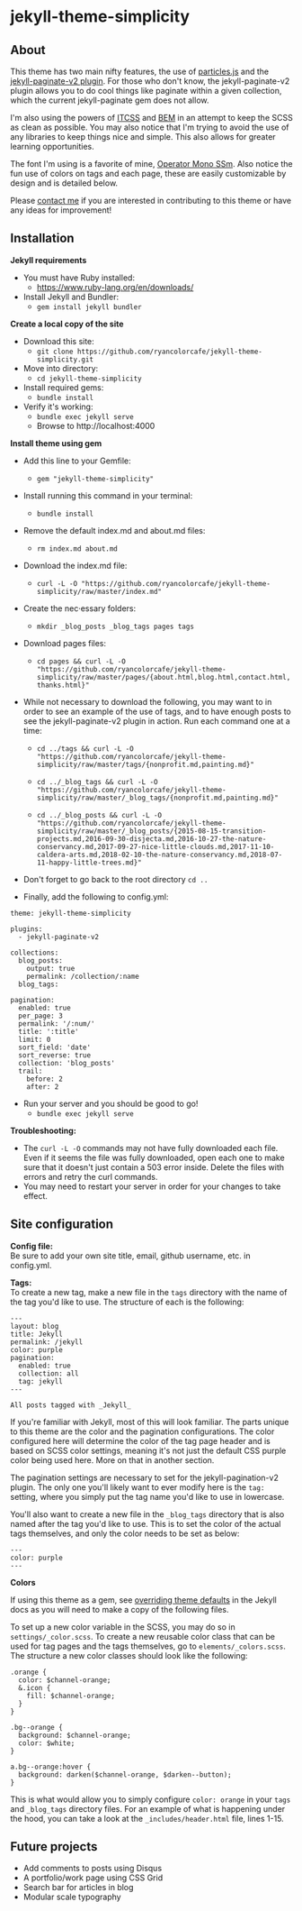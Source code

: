 # jekyll-theme-simplicity

## About
This theme has two main nifty features, the use of [particles.js](https://vincentgarreau.com/particles.js/) and the [jekyll-paginate-v2 plugin](https://github.com/sverrirs/jekyll-paginate-v2/tree/master/examples). For those who don't know, the jekyll-paginate-v2 plugin allows you to do cool things like paginate within a given collection, which the current jekyll-paginate gem does not allow.

I'm also using the powers of [ITCSS](https://github.com/ahmadajmi/awesome-itcss) and [BEM](http://getbem.com/introduction/) in an attempt to keep the SCSS as clean as possible. You may also notice that I'm trying to avoid the use of any libraries to keep things nice and simple. This also allows for greater learning opportunities.

The font I'm using is a favorite of mine, [Operator Mono SSm](https://www.typography.com/fonts/operator/styles/operatormonoscreensmart). Also notice the fun use of colors on tags and each page, these are easily customizable by design and is detailed below.

Please [contact me](https://www.ryandevelops.com/contact) if you are interested in contributing to this theme or have any ideas for improvement!

## Installation
**Jekyll requirements**
* You must have Ruby installed:
    * https://www.ruby-lang.org/en/downloads/
* Install Jekyll and Bundler:
    * `gem install jekyll bundler`

**Create a local copy of the site**
* Download this site:
    * `git clone https://github.com/ryancolorcafe/jekyll-theme-simplicity.git`
* Move into directory:
    * `cd jekyll-theme-simplicity`
* Install required gems:
    * `bundle install`
* Verify it's working:
    * `bundle exec jekyll serve`
    * Browse to http://localhost:4000

**Install theme using gem**
* Add this line to your Gemfile:
    * `gem "jekyll-theme-simplicity"`
* Install running this command in your terminal:
    * `bundle install`
* Remove the default index.md and about.md files:
    * `rm index.md about.md`
* Download the index.md file:
    * `curl -L -O "https://github.com/ryancolorcafe/jekyll-theme-simplicity/raw/master/index.md"`
* Create the nec·essary folders:
    * `mkdir _blog_posts _blog_tags pages tags`
* Download pages files:
    * `cd pages && curl -L -O "https://github.com/ryancolorcafe/jekyll-theme-simplicity/raw/master/pages/{about.html,blog.html,contact.html,thanks.html}"`


* While not necessary to download the following, you may want to in order to see an example of the use of tags, and to have enough posts to see the jekyll-paginate-v2 plugin in action. Run each command one at a time:
  * `cd ../tags && curl -L -O "https://github.com/ryancolorcafe/jekyll-theme-simplicity/raw/master/tags/{nonprofit.md,painting.md}"`

  * `cd ../_blog_tags && curl -L -O "https://github.com/ryancolorcafe/jekyll-theme-simplicity/raw/master/_blog_tags/{nonprofit.md,painting.md}"`

  * `cd ../_blog_posts && curl -L -O "https://github.com/ryancolorcafe/jekyll-theme-simplicity/raw/master/_blog_posts/{2015-08-15-transition-projects.md,2016-09-30-disjecta.md,2016-10-27-the-nature-conservancy.md,2017-09-27-nice-little-clouds.md,2017-11-10-caldera-arts.md,2018-02-10-the-nature-conservancy.md,2018-07-11-happy-little-trees.md}"`

* Don't forget to go back to the root directory `cd ..`

* Finally, add the following to config.yml:

```
theme: jekyll-theme-simplicity

plugins:
  - jekyll-paginate-v2

collections:
  blog_posts:
    output: true
    permalink: /collection/:name
  blog_tags:

pagination:
  enabled: true
  per_page: 3
  permalink: '/:num/'
  title: ':title'
  limit: 0
  sort_field: 'date'
  sort_reverse: true
  collection: 'blog_posts'
  trail:
    before: 2
    after: 2
```

* Run your server and you should be good to go!  
  * `bundle exec jekyll serve`

**Troubleshooting:**
* The `curl -L -O` commands may not have fully downloaded each file. Even if it seems the file was fully downloaded, open each one to make sure that it doesn't just contain a 503 error inside. Delete the files with errors and retry the curl commands.  
* You may need to restart your server in order for your changes to take effect.

## Site configuration

**Config file:**  
Be sure to add your own site title, email, github username, etc. in config.yml.

**Tags:**  
To create a new tag, make a new file in the `tags` directory with the name of the tag you'd like to use. The structure of each is the following:

```
---
layout: blog
title: Jekyll
permalink: /jekyll
color: purple
pagination:
  enabled: true
  collection: all
  tag: jekyll
---

All posts tagged with _Jekyll_
```
If you're familiar with Jekyll, most of this will look familiar. The parts unique to this theme are the color and the pagination configurations. The color configured here will determine the color of the tag page header and is based on SCSS color settings, meaning it's not just the default CSS purple color being used here. More on that in another section.

The pagination settings are necessary to set for the jekyll-pagination-v2 plugin. The only one you'll likely want to ever modify here is the `tag:` setting, where you simply put the tag name you'd like to use in lowercase.

You'll also want to create a new file in the `_blog_tags` directory that is also named after the tag you'd like to use. This is to set the color of the actual tags themselves, and only the color needs to be set as below:
```
---
color: purple
---
```

**Colors**

If using this theme as a gem, see [overriding theme defaults](https://jekyllrb.com/docs/themes/#overriding-theme-defaults) in the Jekyll docs as you will need to make a copy of the following files.

To set up a new color variable in the SCSS, you may do so in `settings/_color.scss`. To create a new reusable color class that can be used for tag pages and the tags themselves, go to `elements/_colors.scss`. The structure a new color classes should look like the following:

```
.orange {
  color: $channel-orange;
  &.icon {
    fill: $channel-orange;
  }
}

.bg--orange {
  background: $channel-orange;
  color: $white;
}

a.bg--orange:hover {
  background: darken($channel-orange, $darken--button);
}
```

This is what would allow you to simply configure `color: orange` in your `tags` and `_blog_tags` directory files. For an example of what is happening under the hood, you can take a look at the `_includes/header.html` file, lines 1-15.

## Future projects

* Add comments to posts using Disqus  
* A portfolio/work page using CSS Grid  
* Search bar for articles in blog  
* Modular scale typography  
